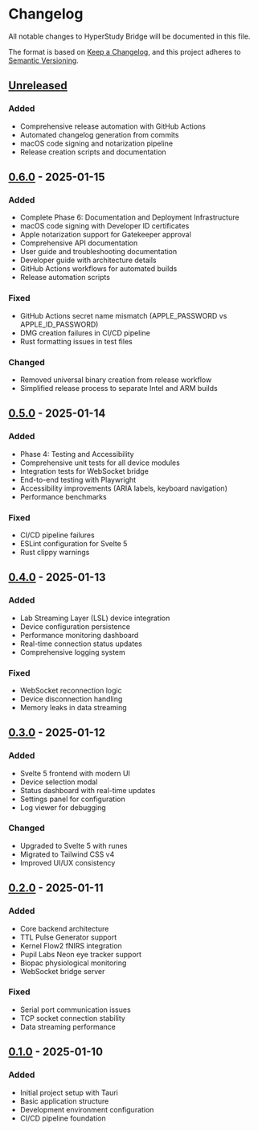 # Changelog

All notable changes to HyperStudy Bridge will be documented in this file.

The format is based on [Keep a Changelog](https://keepachangelog.com/en/1.0.0/),
and this project adheres to [Semantic Versioning](https://semver.org/spec/v2.0.0.html).

## [Unreleased]

### Added
- Comprehensive release automation with GitHub Actions
- Automated changelog generation from commits
- macOS code signing and notarization pipeline
- Release creation scripts and documentation

## [0.6.0] - 2025-01-15

### Added
- Complete Phase 6: Documentation and Deployment Infrastructure
- macOS code signing with Developer ID certificates
- Apple notarization support for Gatekeeper approval
- Comprehensive API documentation
- User guide and troubleshooting documentation
- Developer guide with architecture details
- GitHub Actions workflows for automated builds
- Release automation scripts

### Fixed
- GitHub Actions secret name mismatch (APPLE_PASSWORD vs APPLE_ID_PASSWORD)
- DMG creation failures in CI/CD pipeline
- Rust formatting issues in test files

### Changed
- Removed universal binary creation from release workflow
- Simplified release process to separate Intel and ARM builds

## [0.5.0] - 2025-01-14

### Added
- Phase 4: Testing and Accessibility
- Comprehensive unit tests for all device modules
- Integration tests for WebSocket bridge
- End-to-end testing with Playwright
- Accessibility improvements (ARIA labels, keyboard navigation)
- Performance benchmarks

### Fixed
- CI/CD pipeline failures
- ESLint configuration for Svelte 5
- Rust clippy warnings

## [0.4.0] - 2025-01-13

### Added
- Lab Streaming Layer (LSL) device integration
- Device configuration persistence
- Performance monitoring dashboard
- Real-time connection status updates
- Comprehensive logging system

### Fixed
- WebSocket reconnection logic
- Device disconnection handling
- Memory leaks in data streaming

## [0.3.0] - 2025-01-12

### Added
- Svelte 5 frontend with modern UI
- Device selection modal
- Status dashboard with real-time updates
- Settings panel for configuration
- Log viewer for debugging

### Changed
- Upgraded to Svelte 5 with runes
- Migrated to Tailwind CSS v4
- Improved UI/UX consistency

## [0.2.0] - 2025-01-11

### Added
- Core backend architecture
- TTL Pulse Generator support
- Kernel Flow2 fNIRS integration
- Pupil Labs Neon eye tracker support
- Biopac physiological monitoring
- WebSocket bridge server

### Fixed
- Serial port communication issues
- TCP socket connection stability
- Data streaming performance

## [0.1.0] - 2025-01-10

### Added
- Initial project setup with Tauri
- Basic application structure
- Development environment configuration
- CI/CD pipeline foundation

[Unreleased]: https://github.com/ljchang/hyperstudy-bridge/compare/v0.6.0...HEAD
[0.6.0]: https://github.com/ljchang/hyperstudy-bridge/compare/v0.5.0...v0.6.0
[0.5.0]: https://github.com/ljchang/hyperstudy-bridge/compare/v0.4.0...v0.5.0
[0.4.0]: https://github.com/ljchang/hyperstudy-bridge/compare/v0.3.0...v0.4.0
[0.3.0]: https://github.com/ljchang/hyperstudy-bridge/compare/v0.2.0...v0.3.0
[0.2.0]: https://github.com/ljchang/hyperstudy-bridge/compare/v0.1.0...v0.2.0
[0.1.0]: https://github.com/ljchang/hyperstudy-bridge/releases/tag/v0.1.0